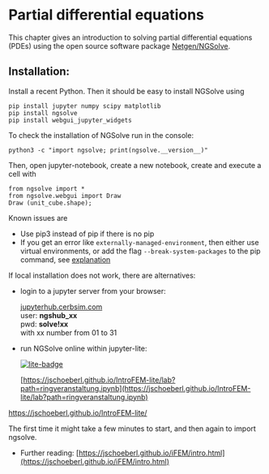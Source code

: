 # Partial differential equations

This chapter gives an introduction to solving partial differential equations (PDEs) using the open source software package [Netgen/NGSolve](https://www.ngsolve.org).

## Installation:

Install a recent Python. Then it should be easy to install NGSolve using

    pip install jupyter numpy scipy matplotlib
    pip install ngsolve
    pip install webgui_jupyter_widgets


To check the installation of NGSolve run in the console:

    python3 -c "import ngsolve; print(ngsolve.__version__)"

Then, open jupyter-notebook, create a new notebook, create and execute a cell with

    from ngsolve import *
    from ngsolve.webgui import Draw
    Draw (unit_cube.shape);


Known issues are
- Use pip3 instead of pip if there is no pip
- If you get an error like `externally-managed-environment`, then either use
virtual environments, or add the flag `--break-system-packages` to the pip command, see [explanation](https://veronneau.org/python-311-pip-and-breaking-system-packages.html)




If local installation does not work, there are alternatives:

- login to a jupyter server from your browser:

  [jupyterhub.cerbsim.com](https://jupyterhub.cerbsim.com) <br>
  user: **ngshub_xx** <br>
  pwd:  **solve!xx** <br>
  with xx number from 01 to 31

  

- run NGSolve online within jupyter-lite:

  [![lite-badge](https://jupyterlite.rtfd.io/en/latest/_static/badge.svg)](https://jschoeberl.github.io/IntroFEM-lite/lab?path=ringveranstaltung.ipynb)

  [https://jschoeberl.github.io/IntroFEM-lite/lab?path=ringveranstaltung.ipynb](https://jschoeberl.github.io/IntroFEM-lite/lab?path=ringveranstaltung.ipynb)

https://jschoeberl.github.io/IntroFEM-lite/


  The first time it might take a few minutes to start, and then again to import ngsolve.
  

- Further reading: [https://jschoeberl.github.io/iFEM/intro.html](https://jschoeberl.github.io/iFEM/intro.html)

